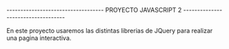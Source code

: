 ----------------------------------- PROYECTO JAVASCRIPT 2 -----------------------------------

En este proyecto usaremos las distintas librerias de JQuery para realizar una pagina interactiva.